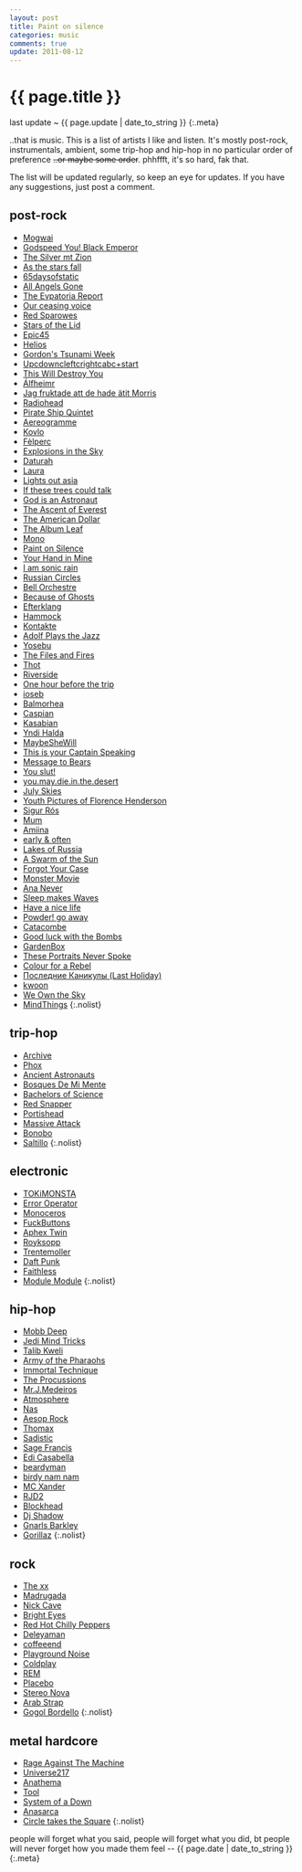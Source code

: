 ```yaml
---
layout: post
title: Paint on silence
categories: music
comments: true
update: 2011-08-12
---
```


{{ page.title }}
================
last update ~ {{ page.update | date_to_string }}
{:.meta}

..that is music. This is a list of artists I like and listen.
It's mostly post-rock, instrumentals, ambient, some trip-hop and hip-hop
in no particular order of preference <span style="text-decoration: line-through;">..or maybe some order</span>.
phhffft, it's so hard, fak that.

The list will be updated regularly, so keep an eye for updates.
If you have any suggestions, just post a comment.

post-rock
---------
* [Mogwai](http://www.myspace.com/mogwai)
* [Godspeed You! Black Emperor](http://www.myspace.com/gybeconstellation)
* [The Silver mt Zion](http://www.myspace.com/asilvermtzion)
* [As the stars fall](http://asthestarsfall.bandcamp.com/)
* [65daysofstatic](http://www.myspace.com/65propaganda)
* [All Angels Gone](http://www.myspace.com/allangelsgone)
* [The Evpatoria Report](http://the-evpatoria-report.bandcamp.com/)
* [Our ceasing voice](http://ourceasingvoice.bandcamp.com/)
* [Red Sparowes](http://redsparowes.bandcamp.com/)
* [Stars of the Lid](http://www.myspace.com/starsofthelid)
* [Epic45](http://www.myspace.com/epic45)
* [Helios](http://www.myspace.com/heliosmusic)
* [Gordon's Tsunami Week](http://www.myspace.com/gordonstsunamiweek)
* [Upcdowncleftcrightcabc+start](http://www.myspace.com/upcdownc)
* [This Will Destroy You](http://www.myspace.com/thiswilldestroyyou)
* [Álfheimr](http://alfheimr.bandcamp.com/)
* [Jag fruktade att de hade ätit Morris](http://jagfruktadeattdehadeatitmorris.bandcamp.com/)
* [Radiohead](http://www.myspace.com/radiohead)
* [Pirate Ship Quintet](http://www.myspace.com/thepirateshipquintet)
* [Aereogramme](http://www.myspace.com/aereogrammeofficial)
* [Kovlo](http://kovlo.bandcamp.com/)
* [Fèlperc](http://www.myspace.com/felperc)
* [Explosions in the Sky](http://www.myspace.com/explosionsinthesky)
* [Daturah](http://www.myspace.com/daturah)
* [Laura](http://www.myspace.com/lauranoise)
* [Lights out asia](http://www.myspace.com/lightsoutasia)
* [If these trees could talk](http://www.myspace.com/ifthesetreescouldtalk)
* [God is an Astronaut](http://www.myspace.com/godisanastronaut)
* [The Ascent of Everest](http://www.myspace.com/theascentofeverest)
* [The American Dollar](http://theamericandollar.bandcamp.com/)
* [The Album Leaf](http://www.myspace.com/thealbumleaf)
* [Mono](http://www.myspace.com/monojp)
* [Paint on Silence](http://paintonsilence.bandcamp.com/)
* [Your Hand in Mine](http://www.myspace.com/theyourhandinmine)
* [I am sonic rain](http://www.myspace.com/iamsonicrain)
* [Russian Circles](http://www.myspace.com/russiancircles)
* [Bell Orchestre](http://www.myspace.com/bellorchestre)
* [Because of Ghosts](http://www.myspace.com/becauseofghostsband)
* [Efterklang](http://efterklang.bandcamp.com/)
* [Hammock](http://hammock.bandcamp.com/)
* [Kontakte](http://kontakte.bandcamp.com/)
* [Adolf Plays the Jazz](http://adolfplaysthejazz.bandcamp.com/)
* [Yosebu](http://www.myspace.com/yosebu)
* [The Files and Fires](http://thefilesandfires.bandcamp.com/)
* [Thot](http://thot.bandcamp.com/track/obscured-by-the-wind)
* [Riverside](http://www.youtube.com/watch?v=R8jeZrRuOlM)
* [One hour before the trip](http://www.myspace.com/ohbtt)
* [ioseb](http://www.myspace.com/ioseb)
* [Balmorhea](http://www.myspace.com/balmorhea)
* [Caspian](http://caspiantheband.bandcamp.com/)
* [Kasabian](http://www.myspace.com/kasabian)
* [Yndi Halda](http://www.myspace.com/yndihalda)
* [MaybeSheWill](http://robotneedshome.bandcamp.com/)
* [This is your Captain Speaking](http://www.myspace.com/tiycs)
* [Message to Bears](http://messagetobears.bandcamp.com/)
* [You slut!](http://youslut.bandcamp.com)
* [you.may.die.in.the.desert](http://youmaydieinthedesert.bandcamp.com/)
* [July Skies](http://www.myspace.com/julyskies)
* [Youth Pictures of Florence Henderson](http://bandcamp.ypofh.com/)
* [Sigur Rós](http://www.myspace.com/sigurros)
* [Mum](http://www.myspace.com/mumtheband)
* [Amiina](http://www.myspace.com/amiina)
* [early & often](http://earlyandoften.bandcamp.com/)
* [Lakes of Russia](http://www.myspace.com/lakesofrussia)
* [A Swarm of the Sun](http://www.myspace.com/aswarmofthesun)
* [Forgot Your Case](http://www.myspace.com/forgotyourcase)
* [Monster Movie](http://www.myspace.com/monstermovie)
* [Ana Never](http://www.myspace.com/ananever)
* [Sleep makes Waves](http://sleepmakeswaves.bandcamp.com/)
* [Have a nice life](http://www.myspace.com/haveanicelife)
* [Powder! go away](http://www.myspace.com/562220910)
* [Catacombe](http://www.myspace.com/catacombeband)
* [Good luck with the Bombs](http://www.myspace.com/goodluckwiththebombs)
* [GardenBox](http://www.myspace.com/gardenbox)
* [These Portraits Never Spoke](http://www.myspace.com/theseportraitsneverspoke)
* [Colour for a Rebel](http://colourforarebel.bandcamp.com/)
* [Последние Каникулы (Last Holiday)](http://www.myspace.com/posledniekanikuly)
* [kwoon](http://www.myspace.com/kwoonmusic)
* [We Own the Sky](http://www.myspace.com/weowntheskygr)
* [MindThings](http://music.mindthings.net/)
{:.nolist}

trip-hop
--------
* [Archive](http://www.myspace.com/archiveuk)
* [Phox](http://www.myspace.com/phoxmurder)
* [Ancient Astronauts](http://www.myspace.com/ancientastronautsswitch)
* [Bosques De Mi Mente](http://www.myspace.com/bosquesdemimente)
* [Bachelors of Science](http://bachelorsofscience.bandcamp.com/)
* [Red Snapper](http://www.myspace.com/redsnapperofficial)
* [Portishead](http://www.myspace.com/portisheadalbum3)
* [Massive Attack](http://www.myspace.com/massiveattack)
* [Bonobo](http://www.myspace.com/sibonobo)
* [Saltillo](http://www.myspace.com/saltillo)
{:.nolist}

electronic
----------
* [TOKiMONSTA](http://www.myspace.com/tokibeats)
* [Error Operator](http://soundcloud.com/erroropsmusic)
* [Monoceros](http://monocerosblog.wordpress.com/downloads/)
* [FuckButtons](http://www.myspace.com/fuckbuttons)
* [Aphex Twin](http://www.myspace.com/aphextwins777)
* [Royksopp](http://www.myspace.com/royksopp)
* [Trentemoller](http://www.myspace.com/trentemoeller)
* [Daft Punk](http://www.myspace.com/daftpunk)
* [Faithless](http://www.myspace.com/faithless)
* [Module Module](http://modulemodule.com/Module_Module/Audio.html)
{:.nolist}

hip-hop
-------
* [Mobb Deep](http://www.myspace.com/mobbdeep)
* [Jedi Mind Tricks](http://www.myspace.com/jedimindtricks)
* [Talib Kweli](http://www.myspace.com/talibkweli)
* [Army of the Pharaohs](http://www.myspace.com/armyofthepharaohs)
* [Immortal Technique](http://www.myspace.com/immortaltechnique)
* [The Procussions](http://www.myspace.com/theprocussions)
* [Mr.J.Medeiros](http://www.myspace.com/mrjmedeiros)
* [Atmosphere](http://www.myspace.com/atmosphere)
* [Nas](http://www.myspace.com/nas)
* [Aesop Rock](http://www.myspace.com/aesoprockwins)
* [Thomax](http://www.myspace.com/thomaxbeats)
* [Sadistic](http://sadistik.bandcamp.com/)
* [Sage Francis](http://www.myspace.com/sagefrancis)
* [Edi Casabella](http://www.myspace.com/edicasabella)
* [beardyman](http://www.myspace.com/beardyman)
* [birdy nam nam](http://www.myspace.com/birdynamnam)
* [MC Xander](http://www.myspace.com/mcxande)
* [RJD2](http://rjd2.bandcamp.com/)
* [Blockhead](http://www.myspace.com/theblockishot)
* [Dj Shadow](http://www.myspace.com/djshadow)
* [Gnarls Barkley](http://www.myspace.com/gnarlsbarkley)
* [Gorillaz](http://www.myspace.com/gorillaz)
{:.nolist}

rock
----
* [The xx](http://www.myspace.com/thexx)
* [Madrugada](http://www.myspace.com/wearemadrugada)
* [Nick Cave](http://www.myspace.com/nickcaveandthebadseeds)
* [Bright Eyes](http://www.myspace.com/brighteyes)
* [Red Hot Chilly Peppers](http://www.myspace.com/redhotchilipeppers)
* [Deleyaman](http://www.myspace.com/deleyaman)
* [coffeeend](http://www.myspace.com/coffeeend)
* [Playground Noise](http://www.myspace.com/playgroundnoise)
* [Coldplay](http://www.myspace.com/coldplay)
* [REM](http://www.myspace.com/rem)
* [Placebo](http://www.myspace.com/placebo)
* [Stereo Nova](http://www.myspace.com/stolenbikemusic)
* [Arab Strap](http://www.myspace.com/arabstrapmusic)
* [Gogol Bordello](http://www.myspace.com/gogolbordello)
{:.nolist}

metal hardcore
--------------
* [Rage Against The Machine](http://www.myspace.com/ratm)
* [Universe217](http://www.myspace.com/universe217)
* [Anathema](http://www.myspace.com/weareanathema)
* [Tool](http://www.myspace.com/tool)
* [System of a Down](http://www.toolband.com/album/index.html)
* [Anasarca](http://www.myspace.com/anasarcadc)
* [Circle takes the Square](http://ctts.bandcamp.com/)
{:.nolist}

people will forget what you said, people will forget what you did,
bt people will never forget how you made them feel -- {{ page.date | date_to_string }}
{:.meta}
